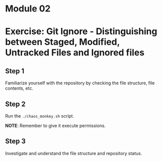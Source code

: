 # Module 02
# Exercise: Git Ignore - Distinguishing between Staged, Modified, Untracked Files and Ignored files

## Step 1
Familiarize yourself with the repository by checking the file structure, file contents, etc.

## Step 2
Run the `./chaos_monkey.sh` script.

**NOTE**: Remember to give it execute permissions.

## Step 3
Investigate and understand the file structure and repository status.
